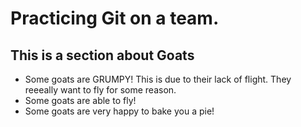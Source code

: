 # Practicing Git on a team.

## This is a section about Goats

- Some goats are GRUMPY!
    This is due to their lack of flight.
    They reeeally want to fly for some reason.
- Some goats are able to fly!
- Some goats are very happy to bake you a pie!
